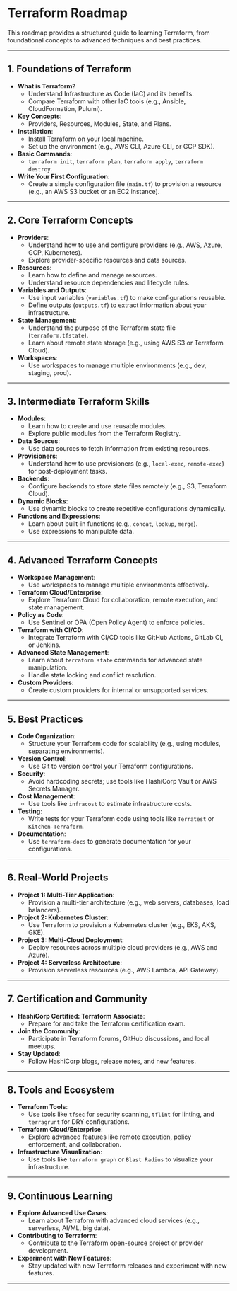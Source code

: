 # Terraform Roadmap

This roadmap provides a structured guide to learning Terraform, from foundational concepts to advanced techniques and best practices.

---

## **1. Foundations of Terraform**
- **What is Terraform?**
  - Understand Infrastructure as Code (IaC) and its benefits.
  - Compare Terraform with other IaC tools (e.g., Ansible, CloudFormation, Pulumi).
- **Key Concepts**:
  - Providers, Resources, Modules, State, and Plans.
- **Installation**:
  - Install Terraform on your local machine.
  - Set up the environment (e.g., AWS CLI, Azure CLI, or GCP SDK).
- **Basic Commands**:
  - `terraform init`, `terraform plan`, `terraform apply`, `terraform destroy`.
- **Write Your First Configuration**:
  - Create a simple configuration file (`main.tf`) to provision a resource (e.g., an AWS S3 bucket or an EC2 instance).

---

## **2. Core Terraform Concepts**
- **Providers**:
  - Understand how to use and configure providers (e.g., AWS, Azure, GCP, Kubernetes).
  - Explore provider-specific resources and data sources.
- **Resources**:
  - Learn how to define and manage resources.
  - Understand resource dependencies and lifecycle rules.
- **Variables and Outputs**:
  - Use input variables (`variables.tf`) to make configurations reusable.
  - Define outputs (`outputs.tf`) to extract information about your infrastructure.
- **State Management**:
  - Understand the purpose of the Terraform state file (`terraform.tfstate`).
  - Learn about remote state storage (e.g., using AWS S3 or Terraform Cloud).
- **Workspaces**:
  - Use workspaces to manage multiple environments (e.g., dev, staging, prod).

---

## **3. Intermediate Terraform Skills**
- **Modules**:
  - Learn how to create and use reusable modules.
  - Explore public modules from the Terraform Registry.
- **Data Sources**:
  - Use data sources to fetch information from existing resources.
- **Provisioners**:
  - Understand how to use provisioners (e.g., `local-exec`, `remote-exec`) for post-deployment tasks.
- **Backends**:
  - Configure backends to store state files remotely (e.g., S3, Terraform Cloud).
- **Dynamic Blocks**:
  - Use dynamic blocks to create repetitive configurations dynamically.
- **Functions and Expressions**:
  - Learn about built-in functions (e.g., `concat`, `lookup`, `merge`).
  - Use expressions to manipulate data.

---

## **4. Advanced Terraform Concepts**
- **Workspace Management**:
  - Use workspaces to manage multiple environments effectively.
- **Terraform Cloud/Enterprise**:
  - Explore Terraform Cloud for collaboration, remote execution, and state management.
- **Policy as Code**:
  - Use Sentinel or OPA (Open Policy Agent) to enforce policies.
- **Terraform with CI/CD**:
  - Integrate Terraform with CI/CD tools like GitHub Actions, GitLab CI, or Jenkins.
- **Advanced State Management**:
  - Learn about `terraform state` commands for advanced state manipulation.
  - Handle state locking and conflict resolution.
- **Custom Providers**:
  - Create custom providers for internal or unsupported services.

---

## **5. Best Practices**
- **Code Organization**:
  - Structure your Terraform code for scalability (e.g., using modules, separating environments).
- **Version Control**:
  - Use Git to version control your Terraform configurations.
- **Security**:
  - Avoid hardcoding secrets; use tools like HashiCorp Vault or AWS Secrets Manager.
- **Cost Management**:
  - Use tools like `infracost` to estimate infrastructure costs.
- **Testing**:
  - Write tests for your Terraform code using tools like `Terratest` or `Kitchen-Terraform`.
- **Documentation**:
  - Use `terraform-docs` to generate documentation for your configurations.

---

## **6. Real-World Projects**
- **Project 1: Multi-Tier Application**:
  - Provision a multi-tier architecture (e.g., web servers, databases, load balancers).
- **Project 2: Kubernetes Cluster**:
  - Use Terraform to provision a Kubernetes cluster (e.g., EKS, AKS, GKE).
- **Project 3: Multi-Cloud Deployment**:
  - Deploy resources across multiple cloud providers (e.g., AWS and Azure).
- **Project 4: Serverless Architecture**:
  - Provision serverless resources (e.g., AWS Lambda, API Gateway).

---

## **7. Certification and Community**
- **HashiCorp Certified: Terraform Associate**:
  - Prepare for and take the Terraform certification exam.
- **Join the Community**:
  - Participate in Terraform forums, GitHub discussions, and local meetups.
- **Stay Updated**:
  - Follow HashiCorp blogs, release notes, and new features.

---

## **8. Tools and Ecosystem**
- **Terraform Tools**:
  - Use tools like `tfsec` for security scanning, `tflint` for linting, and `terragrunt` for DRY configurations.
- **Terraform Cloud/Enterprise**:
  - Explore advanced features like remote execution, policy enforcement, and collaboration.
- **Infrastructure Visualization**:
  - Use tools like `terraform graph` or `Blast Radius` to visualize your infrastructure.

---

## **9. Continuous Learning**
- **Explore Advanced Use Cases**:
  - Learn about Terraform with advanced cloud services (e.g., serverless, AI/ML, big data).
- **Contributing to Terraform**:
  - Contribute to the Terraform open-source project or provider development.
- **Experiment with New Features**:
  - Stay updated with new Terraform releases and experiment with new features.

---
